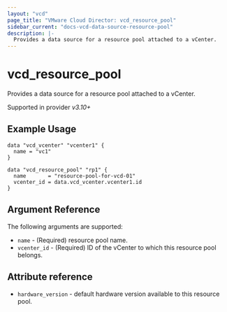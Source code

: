 ```yaml
---
layout: "vcd"
page_title: "VMware Cloud Director: vcd_resource_pool"
sidebar_current: "docs-vcd-data-source-resource-pool"
description: |-
  Provides a data source for a resource pool attached to a vCenter.
---
```


# vcd\_resource\_pool

Provides a data source for a resource pool attached to a vCenter.

Supported in provider *v3.10+*


## Example Usage

```hcl
data "vcd_vcenter" "vcenter1" {
  name = "vc1"
}

data "vcd_resource_pool" "rp1" {
  name       = "resource-pool-for-vcd-01"
  vcenter_id = data.vcd_vcenter.vcenter1.id
}
```

## Argument Reference

The following arguments are supported:

* `name` - (Required) resource pool name.
* `vcenter_id` - (Required) ID of the vCenter to which this resource pool belongs.

## Attribute reference

* `hardware_version` -  default hardware version available to this resource pool.
